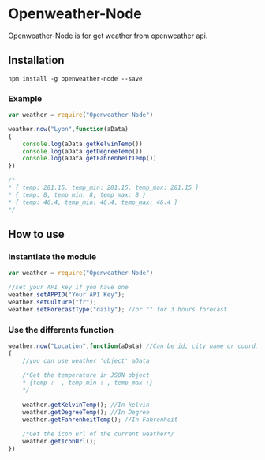 # Openweather-Node

Openweather-Node is for get weather from openweather api.

## Installation

```
npm install -g openweather-node --save
```

### Example

```javascript
var weather = require("Openweather-Node")

weather.now("Lyon",function(aData)
{	
	console.log(aData.getKelvinTemp())
	console.log(aData.getDegreeTemp())
	console.log(aData.getFahrenheitTemp())
})

/*
* { temp: 281.15, temp_min: 281.15, temp_max: 281.15 }
* { temp: 8, temp_min: 8, temp_max: 8 }
* { temp: 46.4, temp_min: 46.4, temp_max: 46.4 }
*/
```

## How to use

### Instantiate the module

```javascript
var weather = require("Openweather-Node")

//set your API key if you have one
weather.setAPPID("Your API Key");
weather.setCulture("fr");
weather.setForecastType("daily"); //or "" for 3 hours forecast
```

### Use the differents function

```javascript
weather.now("Location",function(aData) //Can be id, city name or coordinate ([lat,lon])
{	
	//you can use weather 'object' aData
	
	/*Get the temperature in JSON object
	* {temp :  , temp_min : , temp_max :}
	*/
	
	weather.getKelvinTemp(); //In kelvin
	weather.getDegreeTemp(); //In Degree
	weather.getFahrenheitTemp(); //In Fahrenheit
	
	/*Get the icon url of the current weather*/
	weather.getIconUrl();
})